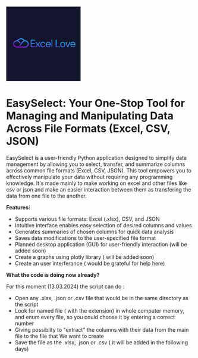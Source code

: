 ![EasySelect Logo](https://github.com/czekem/excel_love/blob/main/ec777f4a74014805b9f40ca39caedbdd.png)





# EasySelect: Your One-Stop Tool for Managing and Manipulating Data Across File Formats (Excel, CSV, JSON)

EasySelect is a user-friendly Python application designed to simplify data management by allowing you to select, transfer, and summarize columns across common file formats (Excel, CSV, JSON). This tool empowers you to effectively manipulate your data without requiring any programming knowledge. It's made mainly to make working on excel and other files like csv or json and make an easier interaction between them as transfering the data
from one file to the another.

**Features:**

* Supports various file formats: Excel (.xlsx), CSV, and JSON
* Intuitive interface enables easy selection of desired columns and values
* Generates summaries of chosen columns for quick data analysis
* Saves data modifications to the user-specified file format
* Planned desktop application (GUI) for user-friendly interaction (will be added soon)
* Create a graphs using plotly library ( will be added soon)
* Create an user interferance ( would be grateful for help here)

**What the code is doing now already?**

For this moment (13.03.2024) the script can do :

* Open any .xlsx, .json or .csv file that would be in the same directory as the script
* Look for named file ( with the extension) in whole computer memory, and enum every file, so you  could choose it by entering a correct number
* Giving possiblity to "extract" the columns with their data from the main file to the file that We want to create
* Save the file as the .xlsx, .json or .csv ( it will be added in the following days)


  
